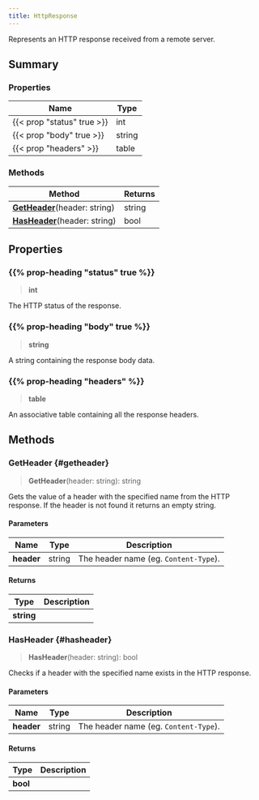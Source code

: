 ```yaml
---
title: HttpResponse
---
```


Represents an HTTP response received from a remote server.

## Summary

### Properties

| Name | Type |
| ---- | ---- |
| {{< prop "status" true >}} | int |
| {{< prop "body" true >}} | string |
| {{< prop "headers" >}} | table |

### Methods

| Method | Returns |
| ------ | ------- |
| **[GetHeader](#getheader)**(header: string) | string |
| **[HasHeader](#hasheader)**(header: string) | bool |

## Properties

### {{% prop-heading "status" true %}}

> **int**

The HTTP status of the response.

### {{% prop-heading "body" true %}}

> **string**

A string containing the response body data.

### {{% prop-heading "headers" %}}

> **table**

An associative table containing all the response headers.

## Methods

### GetHeader {#getheader}

> **GetHeader**(header: string): string

Gets the value of a header with the specified name from the HTTP response. If the header is not found it returns an empty string.

#### Parameters

| Name | Type | Description |
| ---- | ---- | ----------- |
| **header** | string | The header name (eg. `Content-Type`). |

#### Returns

| Type | Description |
| ---- | ----------- |
| **string** |  |

### HasHeader {#hasheader}

> **HasHeader**(header: string): bool

Checks if a header with the specified name exists in the HTTP response.

#### Parameters

| Name | Type | Description |
| ---- | ---- | ----------- |
| **header** | string | The header name (eg. `Content-Type`). |

#### Returns

| Type | Description |
| ---- | ----------- |
| **bool** |  |

